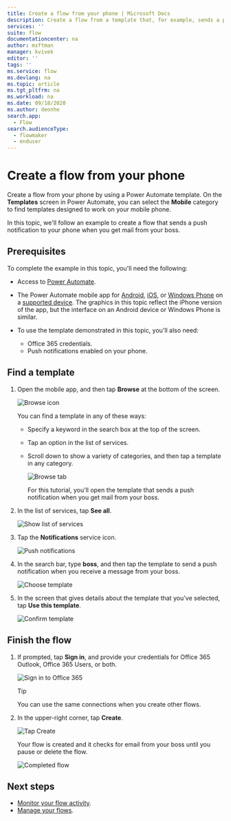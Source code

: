 ```yaml
---
title: Create a flow from your phone | Microsoft Docs
description: Create a flow from a template that, for example, sends a push notification when you receive mail from an address that you specify
services: ''
suite: flow
documentationcenter: na
author: msftman
manager: kvivek
editor: ''
tags: ''
ms.service: flow
ms.devlang: na
ms.topic: article
ms.tgt_pltfrm: na
ms.workload: na
ms.date: 09/18/2020
ms.author: deonhe
search.app: 
  - Flow
search.audienceType: 
  - flowmaker
  - enduser
---
```

# Create a flow from your phone

Create a flow from your phone by using a Power Automate template. On the **Templates** screen in Power Automate, you can select the **Mobile** category to find templates designed to work on your mobile phone.

In this topic, we'll follow an example to create a flow that sends a push notification to your phone when you get mail from your boss.

## Prerequisites

To complete the example in this topic, you'll need the following:

* Access to [Power Automate](sign-up-sign-in.md).
* The Power Automate mobile app for [Android](https://aka.ms/flowmobiledocsandroid), [iOS](https://aka.ms/flowmobiledocsios), or [Windows Phone](https://aka.ms/flowmobilewindows) on a [supported device](getting-started.md#use-the-mobile-app). The graphics in this topic reflect the iPhone version of the app, but the interface on an Android device or Windows Phone is similar.
* To use the template demonstrated in this topic, you'll also need:
  
  * Office 365 credentials.
  * Push notifications enabled on your phone.

## Find a template

1. Open the mobile app, and then tap **Browse** at the bottom of the screen.
  
    ![Browse icon](./media/mobile-create-flow/browse-icon.png)
  
    You can find a template in any of these ways:

   * Specify a keyword in the search box at the top of the screen.
   * Tap an option in the list of services.
   * Scroll down to show a variety of categories, and then tap a template in any category.

       ![Browse tab](./media/mobile-create-flow/browse-tab.png)

     For this tutorial, you'll open the template that sends a push notification when you get mail from your boss.
1. In the list of services, tap **See all**.

    ![Show list of services](./media/mobile-create-flow/list-services.png)
1. Tap the **Notifications** service icon.

    ![Push notifications](./media/mobile-create-flow/push-notifications.png)
1. In the search bar, type **boss**, and then tap the template to send a push notification when you receive a message from your boss.

    ![Choose template](./media/mobile-create-flow/choose-template.png)
1. In the screen that gives details about the template that you've selected, tap **Use this template**.

    ![Confirm template](./media/mobile-create-flow/confirm-template.png)

## Finish the flow
1. If prompted, tap **Sign in**, and provide your credentials for Office 365 Outlook, Office 365 Users, or both.

    ![Sign in to Office 365](./media/mobile-create-flow/office-signin.png)

    >[!TIP]
    >You can use the same connections when you create other flows.

1. In the upper-right corner, tap **Create**.

    ![Tap Create](./media/mobile-create-flow/create.png)


    Your flow is created and it checks for email from your boss until you pause or delete the flow.

    ![Completed flow](./media/mobile-create-flow/success.png)

## Next steps
* [Monitor your flow activity](mobile-monitor-activity.md).
* [Manage your flows](mobile-manage-flows.md).

